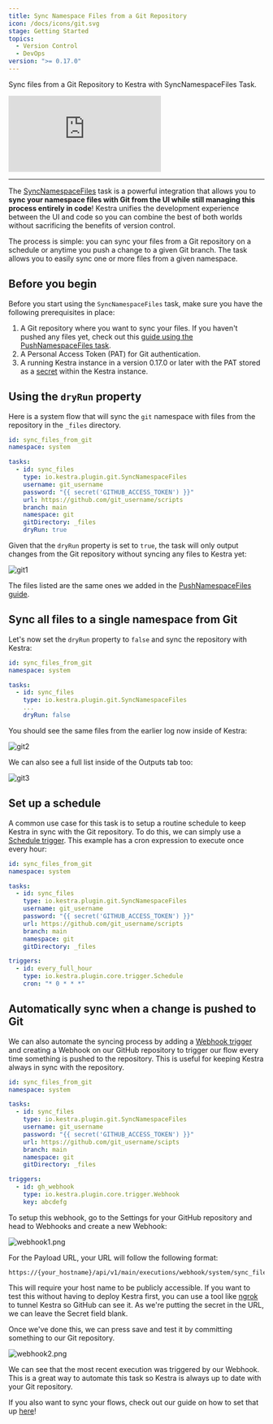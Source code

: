 ```yaml
---
title: Sync Namespace Files from a Git Repository
icon: /docs/icons/git.svg
stage: Getting Started
topics:
  - Version Control
  - DevOps
version: ">= 0.17.0"
---
```


Sync files from a Git Repository to Kestra with SyncNamespaceFiles Task.

<div class="video-container">
  <iframe src="https://www.youtube.com/embed/AbxaDtINcr8?si=IeCvWT-0PWl5Jq8t" title="YouTube video player" frameborder="0" allow="accelerometer; autoplay; clipboard-write; encrypted-media; gyroscope; picture-in-picture; web-share" referrerpolicy="strict-origin-when-cross-origin" allowfullscreen></iframe>
</div>

---

The [SyncNamespaceFiles](/plugins/plugin-git/io.kestra.plugin.git.syncnamespacefiles) task is a powerful integration that allows you to **sync your namespace files with Git from the UI while still managing this process entirely in code**! Kestra unifies the development experience between the UI and code so you can combine the best of both worlds without sacrificing the benefits of version control.

The process is simple: you can sync your files from a Git repository on a schedule or anytime you push a change to a given Git branch. The task allows you to easily sync one or more files from a given namespace.

## Before you begin

Before you start using the `SyncNamespaceFiles` task, make sure you have the following prerequisites in place:
1. A Git repository where you want to sync your files. If you haven't pushed any files yet, check out this [guide using the PushNamespaceFiles task](pushnamespacefiles.md).
2. A Personal Access Token (PAT) for Git authentication.
3. A running Kestra instance in a version 0.17.0 or later with the PAT stored as a [secret](../05.concepts/04.secret.md) within the Kestra instance.

## Using the `dryRun` property

Here is a system flow that will sync the `git` namespace with files from the repository in the `_files` directory.

```yaml
id: sync_files_from_git
namespace: system

tasks:
  - id: sync_files
    type: io.kestra.plugin.git.SyncNamespaceFiles
    username: git_username
    password: "{{ secret('GITHUB_ACCESS_TOKEN') }}"
    url: https://github.com/git_username/scripts
    branch: main
    namespace: git
    gitDirectory: _files
    dryRun: true
```

Given that the `dryRun` property is set to `true`, the task will only output changes from the Git repository without syncing any files to Kestra yet:

![git1](/docs/how-to-guides/syncnamespacefiles/git1.png)

The files listed are the same ones we added in the [PushNamespaceFiles guide](pushnamespacefiles.md).

## Sync all files to a single namespace from Git

Let's now set the `dryRun` property to `false` and sync the repository with Kestra:

```yaml
id: sync_files_from_git
namespace: system

tasks:
  - id: sync_files
    type: io.kestra.plugin.git.SyncNamespaceFiles
    ...
    dryRun: false
```

You should see the same files from the earlier log now inside of Kestra:

![git2](/docs/how-to-guides/syncnamespacefiles/git2.png)

We can also see a full list inside of the Outputs tab too:

![git3](/docs/how-to-guides/syncnamespacefiles/git3.png)

## Set up a schedule

A common use case for this task is to setup a routine schedule to keep Kestra in sync with the Git repository. To do this, we can simply use a [Schedule trigger](../04.workflow-components/07.triggers/01.schedule-trigger.md). This example has a cron expression to execute once every hour:

```yaml
id: sync_files_from_git
namespace: system

tasks:
  - id: sync_files
    type: io.kestra.plugin.git.SyncNamespaceFiles
    username: git_username
    password: "{{ secret('GITHUB_ACCESS_TOKEN') }}"
    url: https://github.com/git_username/scripts
    branch: main
    namespace: git
    gitDirectory: _files

triggers:
  - id: every_full_hour
    type: io.kestra.plugin.core.trigger.Schedule
    cron: "* 0 * * *"
```

## Automatically sync when a change is pushed to Git

We can also automate the syncing process by adding a [Webhook trigger](../04.workflow-components/07.triggers/03.webhook-trigger.md) and creating a Webhook on our GitHub repository to trigger our flow every time something is pushed to the repository. This is useful for keeping Kestra always in sync with the repository.

```yaml
id: sync_files_from_git
namespace: system

tasks:
  - id: sync_files
    type: io.kestra.plugin.git.SyncNamespaceFiles
    username: git_username
    password: "{{ secret('GITHUB_ACCESS_TOKEN') }}"
    url: https://github.com/git_username/scipts
    branch: main
    namespace: git
    gitDirectory: _files

triggers:
  - id: gh_webhook
    type: io.kestra.plugin.core.trigger.Webhook
    key: abcdefg
```

To setup this webhook, go to the Settings for your GitHub repository and head to Webhooks and create a new Webhook:

![webhook1.png](/docs/how-to-guides/syncnamespacefiles/webhook1.png)

For the Payload URL, your URL will follow the following format:

```
https://{your_hostname}/api/v1/main/executions/webhook/system/sync_files_from_git/abcdefg
```

This will require your host name to be publicly accessible. If you want to test this without having to deploy Kestra first, you can use a tool like [ngrok](https://ngrok.com/) to tunnel Kestra so GitHub can see it. As we're putting the secret in the URL, we can leave the Secret field blank.

Once we've done this, we can press save and test it by committing something to our Git repository.

![webhook2.png](/docs/how-to-guides/syncnamespacefiles/webhook2.png)

We can see that the most recent execution was triggered by our Webhook. This is a great way to automate this task so Kestra is always up to date with your Git repository.

If you also want to sync your flows, check out our guide on how to set that up [here](./syncflows.md)!
